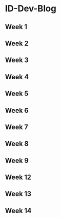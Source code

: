 # ID-Dev-Blog

## Week 1

## Week 2

## Week 3

## Week 4

## Week 5

## Week 6

## Week 7

## Week 8

## Week 9

## Week 12

## Week 13

## Week 14
